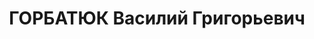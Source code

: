 ---
title: ГОРБАТЮК Василий Григорьевич
description: 'Род. в 1883, г. Винница.

  Приговор: 07.12.1937 – ВМН'
---